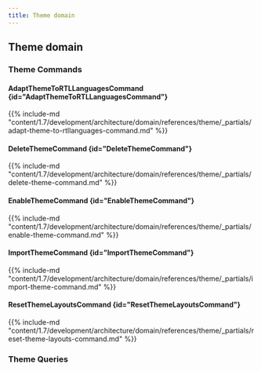 ```yaml
---
title: Theme domain
---
```


## Theme domain

### Theme Commands

#### AdaptThemeToRTLLanguagesCommand {id="AdaptThemeToRTLLanguagesCommand"}

{{%  include-md "content/1.7/development/architecture/domain/references/theme/_partials/adapt-theme-to-rtllanguages-command.md" %}}
#### DeleteThemeCommand {id="DeleteThemeCommand"}

{{%  include-md "content/1.7/development/architecture/domain/references/theme/_partials/delete-theme-command.md" %}}
#### EnableThemeCommand {id="EnableThemeCommand"}

{{%  include-md "content/1.7/development/architecture/domain/references/theme/_partials/enable-theme-command.md" %}}
#### ImportThemeCommand {id="ImportThemeCommand"}

{{%  include-md "content/1.7/development/architecture/domain/references/theme/_partials/import-theme-command.md" %}}
#### ResetThemeLayoutsCommand {id="ResetThemeLayoutsCommand"}

{{%  include-md "content/1.7/development/architecture/domain/references/theme/_partials/reset-theme-layouts-command.md" %}}

### Theme Queries

